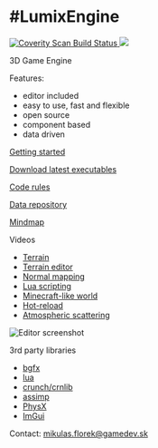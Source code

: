 #LumixEngine
=========

<a href="https://scan.coverity.com/projects/5919">
  <img alt="Coverity Scan Build Status"
       src="https://scan.coverity.com/projects/5919/badge.svg"/>
</a>
<img src="https://ci.appveyor.com/api/projects/status/7tcoign219kb5bny" />

3D Game Engine

Features:
  * editor included
  * easy to use, fast and flexible 
  * open source
  * component based
  * data driven

[Getting started](https://github.com/nem0/LumixEngine/wiki/Getting-started)

[Download latest executables](https://ci.appveyor.com/project/nem0/lumixengine/build/artifacts)

[Code rules](https://github.com/nem0/LumixEngine/wiki/Code-rules)

[Data repository](https://github.com/nem0/lumixengine_data)

[Mindmap](https://raw.githubusercontent.com/nem0/LumixEngine/gh-pages/images/lumix_mindmap.png)

Videos

* [Terrain](https://www.youtube.com/watch?v=DirHQUGFoOg)
* [Terrain editor](https://www.youtube.com/watch?v=eyqk61Yw52E)
* [Normal mapping](https://www.youtube.com/watch?v=67_gamlrwso)
* [Lua scripting](https://www.youtube.com/watch?v=ThF0HPeirus)
* [Minecraft-like world](https://www.youtube.com/watch?v=Chux7v1AX8k)
* [Hot-reload](https://www.youtube.com/watch?v=BVE7x3Su9qA)
* [Atmospheric scattering](https://www.youtube.com/watch?v=VJppE0E4auc)

![Editor screenshot](https://cloud.githubusercontent.com/assets/153526/10109455/450c51be-63c7-11e5-9c87-96d9d00efe02.png)

3rd party libraries

* [bgfx](https://github.com/bkaradzic/bgfx)
* [lua](https://github.com/LuaDist/lua)
* [crunch/crnlib](https://github.com/richgel999/crunch)
* [assimp](https://github.com/assimp/assimp)
* [PhysX](https://developer.nvidia.com/physx-sdk)
* [ImGui](https://github.com/ocornut/imgui)

Contact: mikulas.florek@gamedev.sk
